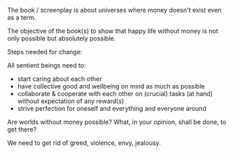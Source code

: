 The book / screenplay is about universes where money doesn't exist even as a term.

The objective of the book(s) to show that happy life without money is not only possible but absolutely possible.

Steps needed for change:

All sentient beings need to:
 
+ start caring about each other 
+ have collective good and wellbeing on mind as much as possible
+ collaborate & cooperate with each other on (crucial) tasks (at hand) without expectation of any reward(s)
+ strive perfection for oneself and everything and everyone around 

Are worlds without money possible?
What, in your opinion, shall be done, to get there?

We need to get rid of greed, violence, envy, jealousy. 
